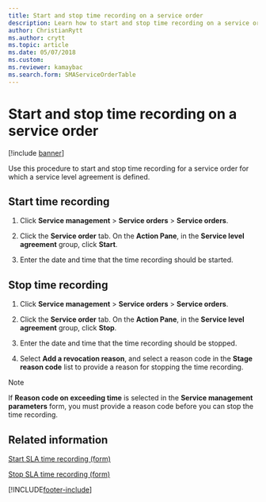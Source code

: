 ```yaml
---
title: Start and stop time recording on a service order 
description: Learn how to start and stop time recording on a service order, including step-by-step processes for starting and stopping time recording.
author: ChristianRytt
ms.author: crytt
ms.topic: article
ms.date: 05/07/2018
ms.custom:
ms.reviewer: kamaybac
ms.search.form: SMAServiceOrderTable
---
```


# Start and stop time recording on a service order 

[!include [banner](../includes/banner.md)]


Use this procedure to start and stop time recording for a service order for which a service level agreement is defined.

## Start time recording

1.  Click **Service management** \> **Service orders** \> **Service orders**.

2.  Click the **Service order** tab. On the **Action Pane**, in the **Service level agreement** group, click **Start**.

3.  Enter the date and time that the time recording should be started.

## Stop time recording

1.  Click **Service management** \> **Service orders** \> **Service orders**.

2.  Click the **Service order** tab. On the **Action Pane**, in the **Service level agreement** group, click **Stop**.

3.  Enter the date and time that the time recording should be stopped.

4.  Select **Add a revocation reason**, and select a reason code in the **Stage reason code** list to provide a reason for stopping the time recording.


> [!NOTE]
> <P>If <STRONG>Reason code on exceeding time</STRONG> is selected in the <STRONG>Service management parameters</STRONG> form, you must provide a reason code before you can stop the time recording.</P>



## Related information

[Start SLA time recording (form)](https://technet.microsoft.com/library/hh242297\(v=ax.60\))

[Stop SLA time recording (form)](https://technet.microsoft.com/library/hh242241\(v=ax.60\))

  




[!INCLUDE[footer-include](../../includes/footer-banner.md)]